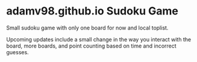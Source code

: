 # adamv98.github.io Sudoku Game
Small sudoku game with only one board for now and local toplist.

Upcoming updates include a small change in the way you interact with the board, more boards, 
and point counting based on time and incorrect guesses.
